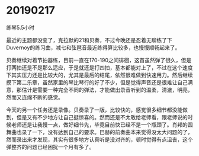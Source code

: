 # 20190217

练琴5.5小时

最近的主题都没变了，克拉默的21和贝奏，不过今晚还是忍着无聊练了下Duvernoy的练习曲，减七和弦琶音最近练得算比较多，也慢慢顺畅起来了。

贝奏继续对着节拍器练，目前一直在170-190之间徘徊，这首虽然弹了很久，但是打两拍还是不是那么适应，于是就还是打四拍，基本都能对上了，不过在这个速度下其实压力还是比较大的，尤其是最后的结尾，依然很难做到快速用力。然后继续摸下第二乐章，虽然家里的琴比琴行的好了不少，但是觉得声音还是很难让自己满意，那估计是需要一种完全不同的弹法，才能做出录音听到的温柔，清澈，明亮，然而又连绵不断的感觉。

今天的另一个任务还是录像。贝奏录了一版，比较快的，感觉很多细节都没能做到，但是又有不少地方让自己挺惊喜的。然而还是不太敢给老师看，跟老师说的时候老师还是让我慢一点，做好细节先，毕竟目前快已经不是一个瓶颈了。肖邦的圆舞曲也录了一下，没有达到自己的要求。巴赫的前奏曲本来觉得没太大问题的了，然而录出来才发现，其实有很多地方认真听是没对齐的，顿时觉得有点沮丧，这个弹整齐的问题已经困扰一个月有多了。
